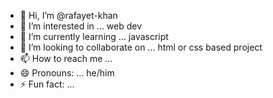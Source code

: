 - 👋 Hi, I’m @rafayet-khan
- 👀 I’m interested in ... web dev
- 🌱 I’m currently learning ... javascript
- 💞️ I’m looking to collaborate on ... html or css based project
- 📫 How to reach me ...
- 😄 Pronouns: ... he/him
- ⚡ Fun fact: ...

<!---
rafayet-khan/rafayet-khan is a ✨ special ✨ repository because its `README.md` (this file) appears on your GitHub profile.
You can click the Preview link to take a look at your changes.
--->
